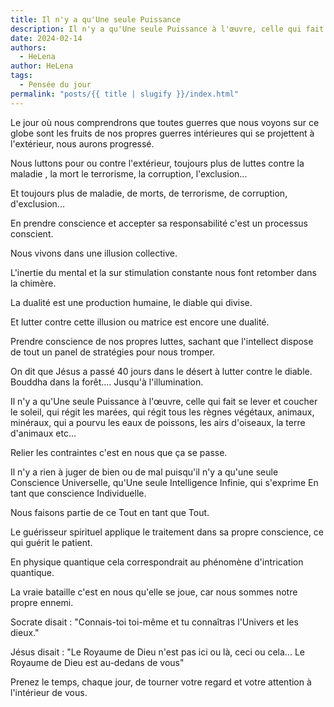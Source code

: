 ```yaml
---
title: Il n'y a qu'Une seule Puissance 
description: Il n'y a qu'Une seule Puissance à l'œuvre, celle qui fait se lever et coucher le soleil
date: 2024-02-14
authors:
  - HeLena
author: HeLena
tags: 
  - Pensée du jour 
permalink: "posts/{{ title | slugify }}/index.html"
---
```

Le jour où nous comprendrons que toutes guerres que nous voyons sur ce globe sont les fruits de nos propres guerres intérieures qui se projettent à l'extérieur, nous aurons progressé.  
  
Nous luttons pour ou contre l'extérieur, toujours plus de luttes contre la maladie , la mort le terrorisme, la corruption, l'exclusion...  

Et toujours plus de maladie, de morts, de terrorisme, de corruption, d'exclusion...  

En prendre conscience et accepter sa responsabilité c'est un processus conscient.  
  
Nous vivons dans une illusion collective.  

L'inertie du mental et la sur stimulation constante nous font retomber dans la chimère.  
  
La dualité est une production humaine, le diable qui divise.  
 
Et lutter contre cette illusion ou matrice est encore une dualité.  
  
Prendre conscience de nos propres luttes, sachant que l'intellect dispose de tout un panel de stratégies pour nous tromper.  
  
On dit que Jésus a passé 40 jours dans le désert à lutter contre le diable. Bouddha dans la forêt.... Jusqu'à l'illumination.  

Il n'y a qu'Une seule Puissance à l'œuvre, celle qui fait se lever et coucher le soleil, qui régit les marées, qui régit tous les règnes végétaux, animaux, minéraux, qui a pourvu les eaux de poissons, les airs d'oiseaux, la terre d'animaux etc...  
  
Relier les contraintes c'est en nous que ça se passe.  
  
Il n'y a rien à juger de bien ou de mal puisqu'il n'y a qu'une seule Conscience Universelle, qu'Une seule Intelligence Infinie, qui s'exprime En tant que conscience Individuelle.  
  
Nous faisons partie de ce Tout en tant que Tout.  

Le guérisseur spirituel applique le traitement dans sa propre conscience, ce qui guérit le patient.  
 
En physique quantique cela correspondrait au phénomène d'intrication quantique.  
  
La vraie bataille c'est en nous qu'elle se joue, car nous sommes notre propre ennemi.  
  
Socrate disait : "Connais-toi toi-même et tu connaîtras l'Univers et les dieux."  
 
Jésus disait : "Le Royaume de Dieu n'est pas ici ou là, ceci ou cela... Le Royaume de Dieu est au-dedans de vous"   
 
Prenez le temps, chaque jour, de tourner votre regard et votre attention à l'intérieur de vous.